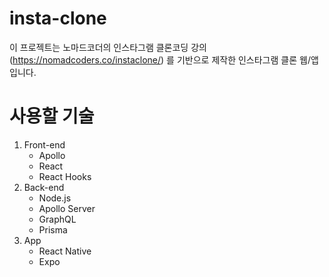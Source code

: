 # insta-clone

이 프로젝트는 노마드코더의 인스타그램 클론코딩 강의(https://nomadcoders.co/instaclone/) 를 기반으로 제작한 인스타그램 클론 웹/앱 입니다.

# 사용할 기술

1. Front-end
   - Apollo
   - React
   - React Hooks
2. Back-end
   - Node.js
   - Apollo Server
   - GraphQL
   - Prisma
3. App
   - React Native
   - Expo
